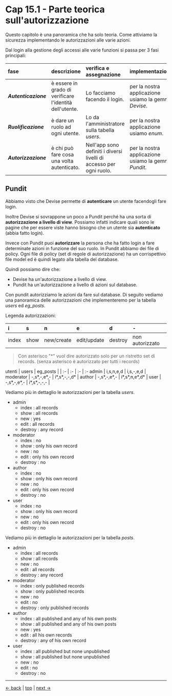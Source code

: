 # <a name="top"></a> Cap 15.1 - Parte teorica sull'autorizzazione

Questo capitolo è una panoramica che ha solo teoria.
Come attiviamo la sicurezza implementando le autorizzazioni alle varie azioni.

Dal login alla gestione degli accessi alle varie funzioni si passa per 3 fasi principali:

fase                 | descrizione                                             | verifica e assegnazione                                    | implementazione
| :-                 | :-                                                      | :-                                                         | :-
***Autenticazione*** | è essere in grado di verificare l'identità dell'utente. | Lo facciamo facendo il login.                              | per la nostra applicazione usiamo la gemma *Devise*.
***Ruolificazione*** | è dare un ruolo ad ogni utente.                         | Lo da l'amministratore sulla tabella *users*.              | per la nostra applicazione usiamo *enum*.
***Autorizzazione*** | è chi può fare cosa una volta autenticato.              | Nell'app sono definiti i diversi livelli di accesso per ogni ruolo. | per la nostra applicazione usiamo la gemma *Pundit*.



## Pundit

Abbiamo visto che Devise permette di **autenticare** un utente facendogli fare login.

Inoltre Devise si sovrappone un poco a Pundit perché ha una sorta di **autorizzazione a livello di view**.
Possiamo infatti indicare quali sono le pagine che per essere viste hanno bisogno che un utente sia **autenticato** (abbia fatto login).

Invece con Pundit puoi **autorizzare** la persona che ha fatto login a fare determinate azioni in funzione del suo ruolo.
In Pundit abbiamo dei file di policy. Ogni file di policy (set di regole di autorizzazione) ha un corrispettivo file model ed è quindi legato alla tabella del database.

Quindi possiamo dire che:
- Devise ha un'autorizzazione a livello di view.
- Pundit ha un'autorizzazione a livello di azioni sul database.

Con pundit autorizziamo le azioni da fare sul database. 
Di seguito vediamo una panoramica delle autorizzazioni che implementeremo per la tabella *users* ed *eg_posts*.

Legenda autorizzazioni:

i       | s       | n          | e           | d        | -
| :-    | :-      | :-         | :-          | :-       | :- 
index   | show    | new/create | edit/update | destroy  | non autorizzato

> Con asterisco "*" vuol dire autorizzato solo per un ristretto set di records. (senza asterisco è autorizzato per tutti i records)


utenti          | users         | eg_posts          |
| :-            | :-            | :-                | :- 
admin           | i,s,n,e,d     | i,s,-,e,d         |
moderator       | -,s\*,-,e\*,- | i\*,s\*,-,-,d\*   |
author          | -,s\*,-,e\*,- | i\*,s\*,n,e\*,d\* |
user            | -,s\*,-,e\*,- | i\*,s\*,-,-,-     |

Vediamo più in dettaglio le autorizzazioni per la tabella *users*.

- admin
  - index : all records 
  - show  : all records
  - new   : yes
  - edit  : all records
  - destroy : any record
- moderator
  - index : no
  - show  : only his own record
  - new   : no
  - edit  : only his own record
  - destroy : no
- author
  - index : no
  - show  : only his own record
  - new   : no
  - edit  : only his own record
  - destroy : no
- user
  - index : no
  - show  : only his own record
  - new   : no
  - edit  : only his own record
  - destroy : no

Vediamo più in dettaglio le autorizzazioni per la tabella *posts*.

- admin
  - index : all records 
  - show  : all records
  - new   : no
  - edit  : all records
  - destroy : any record
- moderator
  - index : only published records
  - show  : only published records
  - new   : no
  - edit  : no
  - destroy : only published records
- author
  - index : all published and any of his own posts
  - show  : all published and any of his own posts
  - new   : yes
  - edit  : all his own records
  - destroy : any of his own record
- user
  - index : all published but none unpublished
  - show  : all published but none unpublished
  - new   : no
  - edit  : no
  - destroy : no



---

[<- back](https://github.com/flaviobordonidev/leanpubabrandnewcms/blob/master/01-base/14-enum_i18n/01_00-enum-i18n-it.md)
 | [top](#top) |
[next ->](https://github.com/flaviobordonidev/leanpubabrandnewcms/blob/master/01-base/15-authorization/02_00-authorization-pundit-it.md)
